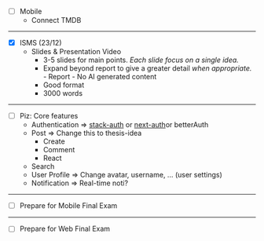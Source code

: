 - [ ] Mobile
	- Connect TMDB
---
- [x] ISMS (23/12)
	- Slides & Presentation Video
		- 3-5 slides for main points. _Each slide focus on a single idea._
		- Expand beyond report to give a greater detail _when appropriate._ - Report - No AI generated content
		- Good format
		- 3000 words
---
- [ ] Piz: Core features
	- Authentication => [stack-auth](https://docs.stack-auth.com/getting-started/setup) or [next-auth](https://authjs.dev/getting-started/installation)or betterAuth
	- Post => Change this to thesis-idea
		- Create
		- Comment
		- React
	- Search
	- User Profile => Change avatar, username, ... (user settings)
	- Notification => Real-time noti?
---
- [ ] Prepare for Mobile Final Exam
---
- [ ] Prepare for Web Final Exam